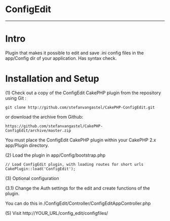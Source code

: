 # ConfigEdit
- - -

# Intro

Plugin that makes it possible to edit and save .ini config files in the app/Config dir of your application. 
Has syntax check.

# Installation and Setup


(1) Check out a copy of the ConfigEdit CakePHP plugin from the repository using Git :

	git clone http://github.com/stefanvangastel/CakePHP-ConfigEdit.git

or download the archive from Github: 

	https://github.com/stefanvangastel/CakePHP-ConfigEdit/archive/master.zip

You must place the ConfigEdit CakePHP plugin within your CakePHP 2.x app/Plugin directory.

(2) Load the plugin in app/Config/bootstrap.php

	// Load ConfigEdit plugin, with loading routes for short urls
	CakePlugin::load('ConfigEdit');

(3) Optional configuration

(3.1)  Change the Auth settings for the edit and create functions of the plugin.

You can do this in 
	/ConfigEdit/Controller/ConfigEditAppController.php

(5) Visit http://YOUR_URL/config_edit/configfiles/